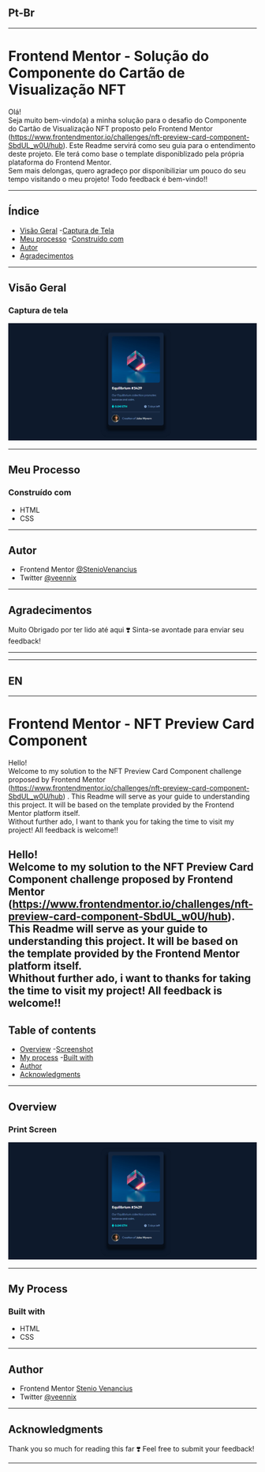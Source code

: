## Pt-Br
------------------------------------------------------------------------------------------------------------------------------------------------ 
# Frontend Mentor - Solução do Componente do Cartão de Visualização NFT
Olá! <br>
Seja muito bem-vindo(a) a minha solução para o desafio do Componente do Cartão de Visualização NFT proposto pelo Frontend Mentor (https://www.frontendmentor.io/challenges/nft-preview-card-component-SbdUL_w0U/hub). Este Readme servirá como seu guia para o entendimento deste projeto. Ele terá como base o template disponiblizado pela própria plataforma do Frontend Mentor.
<br>
Sem mais delongas, quero agradeço por disponibiliziar um pouco do seu tempo visitando o meu projeto!
Todo feedback é bem-vindo!!

------------------------------------------------------------------------------------------------------------------------------------------------

## Índice

- [Visão Geral](#visão-geral)
    -[Captura de Tela](#captura-de-tela)
- [Meu processo](#meu-processo)
    -[Construído com](#construído-com)
- [Autor](#autor)
- [Agradecimentos](#agradecimentos)

------------------------------------------------------------------------------------------------------------------------------------------------

## Visão Geral
### Captura de tela
![](./design/solu%C3%A7%C3%A3o.png)

------------------------------------------------------------------------------------------------------------------------------------------------

## Meu Processo 
### Construído com 
- HTML 
- CSS


------------------------------------------------------------------------------------------------------------------------------------------------

## Autor 
- Frontend Mentor [@StenioVenancius](frontendmentor.io/profile/StenioVenancius)
- Twitter [@veennix](https://twitter.com/veennix)

------------------------------------------------------------------------------------------------------------------------------------------------

## Agradecimentos 
Muito Obrigado por ter lido até aqui ❣️
Sinta-se avontade para enviar seu feedback!

------------------------------------------------------------------------------------------------------------------------------------------------
------------------------------------------------------------------------------------------------------------------------------------------------
## EN
------------------------------------------------------------------------------------------------------------------------------------------------

# Frontend Mentor - NFT Preview Card Component
Hello! <br>
Welcome to my solution to the NFT Preview Card Component challenge proposed by Frontend Mentor (https://www.frontendmentor.io/challenges/nft-preview-card-component-SbdUL_w0U/hub) . This Readme will serve as your guide to understanding this project. It will be based on the template provided by the Frontend Mentor platform itself.
<br>
Without further ado, I want to thank you for taking the time to visit my project!
All feedback is welcome!!


Hello! <br>
Welcome to my solution to the NFT Preview Card Component challenge proposed by Frontend Mentor (https://www.frontendmentor.io/challenges/nft-preview-card-component-SbdUL_w0U/hub). This Readme will serve as your guide to understanding this project. It will be based on the template provided by the Frontend Mentor platform itself.
<br>
Whithout further ado, i want to thanks for taking the time to visit my project!
All feedback is welcome!!
------------------------------------------------------------------------------------------------------------------------------------------------

## Table of contents
- [Overview](#Overview)
    -[Screenshot](#screenshot)
- [My process](#my-process)
    -[Built with](#built-with)
- [Author](#author)
- [Acknowledgments](#acknowledgments)

------------------------------------------------------------------------------------------------------------------------------------------------

## Overview
### Print Screen
![](./design/solu%C3%A7%C3%A3o.png)

------------------------------------------------------------------------------------------------------------------------------------------------

## My Process
### Built with
- HTML
- CSS

------------------------------------------------------------------------------------------------------------------------------------------------

## Author
- Frontend Mentor [Stenio Venancius](frontendmentor.io/profile/StenioVenancius)
- Twitter [@veennix](https://twitter.com/veennix)

------------------------------------------------------------------------------------------------------------------------------------------------

## Acknowledgments
Thank you so much for reading this far ❣️
Feel free to submit your feedback!

------------------------------------------------------------------------------------------------------------------------------------------------